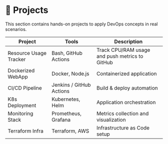 # 🚧 Projects

This section contains hands-on projects to apply DevOps concepts in real scenarios.

| Project | Tools | Description |
|----------|--------|-------------|
| Resource Usage Tracker | Bash, GitHub Actions | Track CPU/RAM usage and push metrics to GitHub |
| Dockerized WebApp | Docker, Node.js | Containerized application |
| CI/CD Pipeline | Jenkins / GitHub Actions | Build & deploy automation |
| K8s Deployment | Kubernetes, Helm | Application orchestration |
| Monitoring Stack | Prometheus, Grafana | Metrics collection and visualization |
| Terraform Infra | Terraform, AWS | Infrastructure as Code setup |

